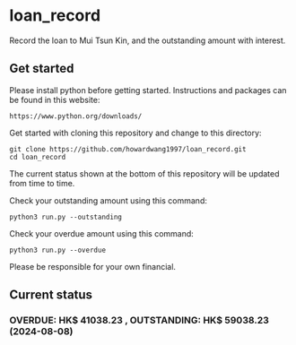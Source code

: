 # loan_record
Record the loan to Mui Tsun Kin, and the outstanding amount with interest.

## Get started
Please install python before getting started. Instructions and packages can be found in this website:
```commandline
https://www.python.org/downloads/
```
Get started with cloning this repository and change to this directory:

```
git clone https://github.com/howardwang1997/loan_record.git
cd loan_record
```
The current status shown at the bottom of this repository will be updated from time to time.

Check your outstanding amount using this command:
```commandline
python3 run.py --outstanding
```
Check your overdue amount using this command:
```commandline
python3 run.py --overdue
```
Please be responsible for your own financial.
## Current status 

### OVERDUE: HK$ 41038.23 , OUTSTANDING: HK$  59038.23 (2024-08-08)